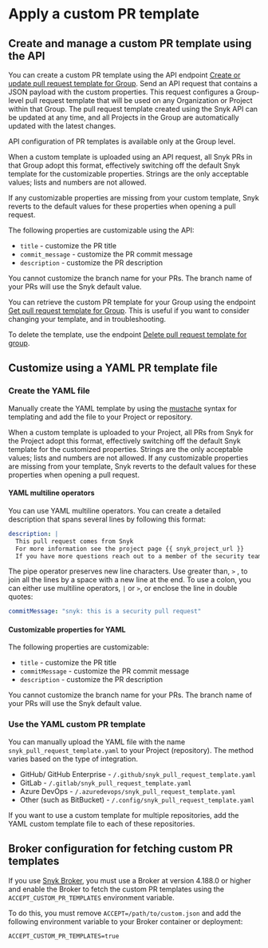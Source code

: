 # Apply a custom PR template

## Create and manage a custom PR template using the API

You can create a custom PR template using the API endpoint [Create or update pull request template for Group](../../../../snyk-api/reference/pull-request-templates.md#post-groups-group_id-settings-pull_request_template). Send an API request that contains a JSON payload with the custom properties. This request configures a Group-level pull request template that will be used on any Organization or Project within that Group. The pull request template created using the Snyk API can be updated at any time, and all Projects in the Group are automatically updated with the latest changes.

API configuration of PR templates is available only at the Group level.

When a custom template is uploaded using an API request, all Snyk PRs in that Group adopt this format, effectively switching off the default Snyk template for the customizable properties. Strings are the only acceptable values; lists and numbers are not allowed.

If any customizable properties are missing from your custom template, Snyk reverts to the default values for these properties when opening a pull request.&#x20;

The following properties are customizable using the API:

* `title` - customize the PR title
* `commit_message` - customize the PR commit message
* `description` - customize the PR description&#x20;

You cannot customize the branch name for your PRs. The branch name of your PRs will use the Snyk default value.&#x20;

You can retrieve the custom PR template for your Group using the endpoint [Get pull request template for Group](https://apidocs.snyk.io/?#get-/groups/-group_id-/settings/pull_request_template). This is useful if you want to consider changing your template, and in troubleshooting.

To delete the template, use the endpoint [Delete pull request template for group](../../../../snyk-api/reference/pull-request-templates.md#delete-groups-group_id-settings-pull_request_template).

## Customize using a YAML PR template file

### Create the YAML file

Manually create the YAML template by using the [mustache](https://mustache.github.io) syntax for templating and add the file to your Project or repository.

When a custom template is uploaded to your Project, all PRs from Snyk for the Project adopt this format, effectively switching off the default Snyk template for the customized properties. Strings are the only acceptable values; lists and numbers are not allowed. If any customizable properties are missing from your template, Snyk reverts to the default values for these properties when opening a pull request.&#x20;

#### YAML multiline operators

You can use YAML multiline operators. You can create a detailed description that spans several lines by following this format:&#x20;

```yaml
description: |
  This pull request comes from Snyk
  For more information see the project page {{ snyk_project_url }}
  If you have more questions reach out to a member of the security team

```

The pipe operator preserves new line characters. Use greater than, `>` , to join all the lines by a space with a new line at the end. To use a colon, you can either use multiline operators, `|` or `>`, or enclose the line in double quotes:

```yaml
commitMessage: "snyk: this is a security pull request"
```

#### Customizable properties for YAML

The following properties are customizable:

* `title` - customize the PR title
* `commitMessage` - customize the PR commit message
* `description` - customize the PR description&#x20;

You cannot customize the branch name for your PRs. The branch name of your PRs will use the Snyk default value.&#x20;

### Use the YAML custom PR template

You can manually upload the YAML file with the name `snyk_pull_request_template.yaml` to your Project (repository). The method varies based on the type of integration.

* GitHub/ GitHub Enterprise - `/.github/snyk_pull_request_template.yaml`
* GitLab - `/.gitlab/snyk_pull_request_template.yaml`
* Azure DevOps - `/.azuredevops/snyk_pull_request_template.yaml`
* Other (such as BitBucket) - `/.config/snyk_pull_request_template.yaml`

If you want to use a custom template for multiple repositories, add the YAML custom template file to each of these repositories.

## Broker configuration for fetching custom PR templates

If you use [Snyk Broker](../../../../enterprise-setup/snyk-broker/), you must use a Broker at version 4.188.0 or higher and enable the Broker to fetch the custom PR templates using the `ACCEPT_CUSTOM_PR_TEMPLATES` environment variable.

To do this, you must remove `ACCEPT=/path/to/custom.json` and add the following environment variable to your Broker container or deployment:

```
ACCEPT_CUSTOM_PR_TEMPLATES=true
```
